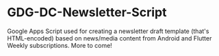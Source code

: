 # GDG-DC-Newsletter-Script
Google Apps Script used for creating a newsletter draft template (that's HTML-encoded) based on news/media content from Android and Flutter Weekly subscriptions. More to come!
